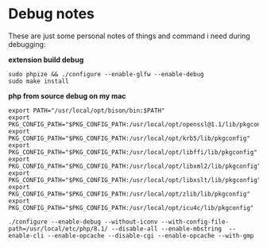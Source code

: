 # Debug notes

These are just some personal notes of things and command i need during debugging:

**extension build debug**

```
sudo phpize && ./configure --enable-glfw --enable-debug
sudo make install
```

**php from source debug on my mac**

```
export PATH="/usr/local/opt/bison/bin:$PATH"
export PKG_CONFIG_PATH="$PKG_CONFIG_PATH:/usr/local/opt/openssl@1.1/lib/pkgconfig"
export PKG_CONFIG_PATH="$PKG_CONFIG_PATH:/usr/local/opt/krb5/lib/pkgconfig"
export PKG_CONFIG_PATH="$PKG_CONFIG_PATH:/usr/local/opt/libffi/lib/pkgconfig"
export PKG_CONFIG_PATH="$PKG_CONFIG_PATH:/usr/local/opt/libxml2/lib/pkgconfig"
export PKG_CONFIG_PATH="$PKG_CONFIG_PATH:/usr/local/opt/libxslt/lib/pkgconfig"
export PKG_CONFIG_PATH="$PKG_CONFIG_PATH:/usr/local/opt/zlib/lib/pkgconfig"
export PKG_CONFIG_PATH="$PKG_CONFIG_PATH:/usr/local/opt/icu4c/lib/pkgconfig"

./configure --enable-debug --without-iconv --with-config-file-path=/usr/local/etc/php/8.1/ --disable-all --enable-mbstring  --enable-cli --enable-opcache --disable-cgi --enable-opcache --with-gmp
```
